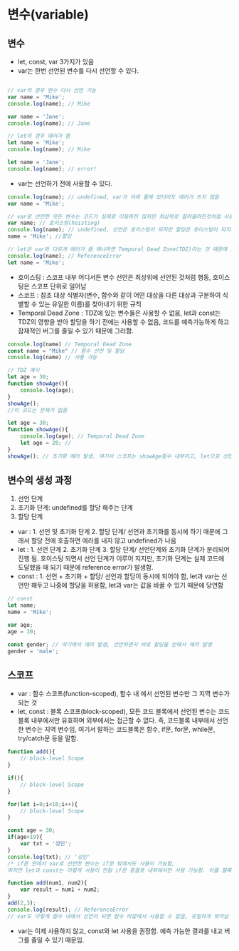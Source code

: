 # 변수(variable)

## 변수
- let, const, var 3가지가 있음
- var는 한번 선언된 변수를 다시 선언할 수 있다.

``` js

// var의 경우 변수 다시 선언 가능
var name = 'Mike';
console.log(name); // Mike

var name = 'Jane';
console.log(name); // Jane

// let의 경우 에러가 뜸
let name = 'Mike';
console.log(name); // Mike

let name = 'Jane';
console.log(name); // error!
```

- var는 선언하기 전에 사용할 수 있다.
``` js
console.log(name); // undefined, var가 아래 줄에 있더라도 에러가 뜨지 않음
var name = 'Mike'; 

// var로 선언한 모든 변수는 코드가 실제로 이동하진 않지만 최상위로 끌어올려진것처럼 사용됨
var name; // 호이스팅(hoisting)
console.log(name); // undefined, 선언은 호이스팅이 되지만 할당은 호이스팅이 되지 않기 때문에 undefined로 출력이 됨
name = 'Mike'; //할당

// let은 var와 다르게 에러가 뜸 왜냐하면 Temporal Dead Zone(TDZ)라는 것 때문에 그러함.
console.log(name); // ReferenceError
let name = 'Mike'; 

```

- 호이스팅 : 스코프 내부 어디서든 변수 선언은 최상위에 선언된 것처럼 행동, 호이스팅은 스코프 단위로 일어남
- 스코프 : 참조 대상 식별자(변수, 함수와 같이 어떤 대상을 다른 대상과 구분하여 식별할 수 있는 유일한 이름)를 찾아내기 위한 규칙
- Temporal Dead Zone : TDZ에 있는 변수들은 사용할 수 없음, let과 const는 TDZ의 영향을 받아 할당을 하기 전에는 사용할 수 없음, 코드를 예측가능하게 하고 잠재적인 버그를 줄일 수 있기 때문에 그러함.
``` js
console.log(name) // Temporal Dead Zone
const name = "Mike" // 함수 선언 및 할당
console.log(name) // 사용 가능
```
``` js
// TDZ 예시
let age = 30;
function showAge(){
	console.log(age);
}
showAge();
//이 코드는 문제가 없음

let age = 30;
function showAge(){
	console.log(age); // Temporal Dead Zone
	let age = 20; // 
}
showAge(); // 초기화 에러 발생. 여기서 스코프는 showAge함수 내부이고, let으로 선언한 두번째 변수가 호이스팅을 일으킨다. 만약 호이스팅이 되지 않았다면 함수 바깥에서 선언한 age 30이 정상적으로 찍혀야 함
```

## 변수의 생성 과정
1. 선언 단계
2. 초기화 단계: undefined를 할당 해주는 단계
3. 할당 단계
 - var : 1. 선언 및 초기화 단계 2. 할당 단계/ 선언과 초기화를 동시에 하기 때문에 그래서 할당 전에 호출하면 에러를 내지 않고 undefined가 나음 
 - let : 1. 선언 단계 2. 초기화 단계 3. 할당 단계/ 선언단계와 초기화 단계가 분리되어 진행 됨. 호이스팅 되면서 선언 단계가 이루어 지지만, 초기화 단계는 실제 코드에 도달했을 때 되기 때문에 reference error가 발생함.
 - const : 1. 선언 + 초기화 + 할당/ 선언과 할당이 동시에 되어야 함, let과 var는 선언만 해두고 나중에 할당을 허용함, let과 var는 값을 바꿀 수 있기 때문에 당연함

``` js
// const
let name; 
name = 'Mike';

var age;
age = 30;

const gender; // 여기에서 에러 발생, 선언하면서 바로 할당을 안해서 에러 발생
gender = 'male';
```
## 스코프
- var : 함수 스코프(function-scoped), 함수 내 에서 선언된 변수만 그 지역 변수가 되는 것
- let, const : 블록 스코프(block-scoped), 모든 코드 블록에서 선언된 변수는 코드 블록 내부에서만 유효하며 외부에서는 접근할 수 없다. 즉, 코드블록 내부에서 선언한 변수는 지역 변수임, 여기서 말하는 코드블록은 함수, if문, for문, while문, try/catch문 등을 말함.
``` js
function add(){
	// block-level Scope
}

if(){
	// block-level Scope
}

for(let i=0;i<10;i++){
	// block-level Scope
}
```

``` js
const age = 30;
if(age>19){
	var txt = '성인';
}
console.log(txt); // '성인'
/* if문 안에서 var로 선언한 변수는 if문 밖에서도 사용이 가능함, 
하지만 let과 const는 이렇게 사용이 안됨 if문 중괄호 내부에서만 사용 가능함. 이를 블록 스코프라고 함 */
```

``` js
function add(num1, num2){
	var result = num1 + num2;
}
add(2,3);
console.log(result); // ReferenceError
// var도 이렇게 함수 내에서 선언이 되면 함수 바깥에서 사용할 수 없음, 유일하게 벗어날 수 없는 스포크가 함수라고 생각하면 됨
```

- var는 이제 사용하지 않고, const와 let 사용을 권장함. 예측 가능한 결과를 내고 버그를 줄일 수 있기 때문임.